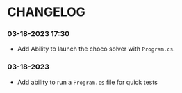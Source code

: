# CHANGELOG

### 03-18-2023 17:30
- Add Ability to launch the choco solver with `Program.cs`.


### 03-18-2023 
- Add ability to run a `Program.cs` file for quick tests